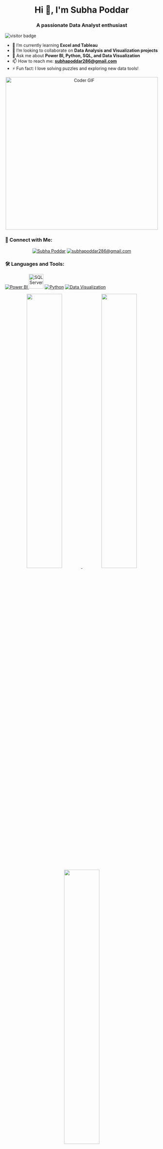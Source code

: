 <!-- Introduction -->
<h1 align="center">Hi 👋, I'm Subha Poddar</h1>
<h3 align="center">A passionate Data Analyst enthusiast</h3>
<!-- Visitor Count -->
<p align="left">
  <img src="https://visitor-badge.laobi.icu/badge?page_id=YourUsername.YourUsername" alt="visitor badge"/>
</p>

<!-- About Me -->
- 🌱 I’m currently learning **Excel and Tableau**
- 👯 I’m looking to collaborate on **Data Analysis and Visualization projects**
- 💬 Ask me about **Power BI, Python, SQL, and Data Visualization**
- 📫 How to reach me: **subhapoddar286@gmail.com**
- ⚡ Fun fact: I love solving puzzles and exploring new data tools!
  <!-- Cartoon Coder GIF -->
<p align="center">
  <img src="https://media.giphy.com/media/qgQUggAC3Pfv687qPC/giphy.gif" alt="Coder GIF" width="500"/>
</p>

<!-- Connect with Me -->
### 🤝 Connect with Me:
<p align="center">
  <a href="https://www.linkedin.com/in/subha-poddar" target="blank"><img align="center" src="https://img.icons8.com/fluent/48/000000/linkedin.png" alt="Subha Poddar" /></a>
  <a href="mailto:subhapoddar286@gmail.com" target="blank"><img align="center" src="https://img.icons8.com/fluent/48/000000/gmail.png" alt="subhapoddar286@gmail.com" /></a>
</p>
 <h3>🛠️ Languages and Tools:</h3>
    <p>
      <a href="https://powerbi.microsoft.com/" target="_blank"><img src="https://img.icons8.com/color/48/000000/power-bi.png" alt="Power BI"/> </a>
      <a href="https://www.microsoft.com/en-us/sql-server" target="_blank"><img src="https://logowik.com/content/uploads/images/microsoft-sql-server4529.jpg" alt="SQL Server" style="width:48px; height:48px;"/></a>
      <a href="https://www.python.org/" target="_blank"><img src="https://img.icons8.com/color/48/000000/python.png" alt="Python"/></a>
      <a href="https://www.tableau.com/learn/articles/data-visualization" target="_blank"><img src="https://img.icons8.com/color/48/000000/tableau-software.png" alt="Data Visualization"/</a>
    </p>

<!-- GitHub Stats -->
<p align="center">
  <img width="48%" src="https://github-readme-stats.vercel.app/api?username=YourUsername&show_icons=true&theme=tokyonight" />
  <img width="48%" src="https://github-readme-streak-stats.herokuapp.com/?user=YourUsername&theme=tokyonight" />
</p>

<!-- Top Languages -->
<p align="center">
  <img width="48%" src="https://github-readme-stats.vercel.app/api/top-langs/?username=Subha-Poddar&layout=compact&theme=tokyonight" />
</p>

<!-- Recent Projects -->
### 📈 My Recent Projects
- [Walmart Retail Data Analysis](https://github.com/YourUsername/Walmart-Retail-Data-Analysis)
- [Customer Churn Prediction](https://github.com/YourUsername/Customer-Churn-Prediction)
- [Restaurant Business Rankings Analysis](https://github.com/YourUsername/Restaurant-Business-Rankings-Analysis)






